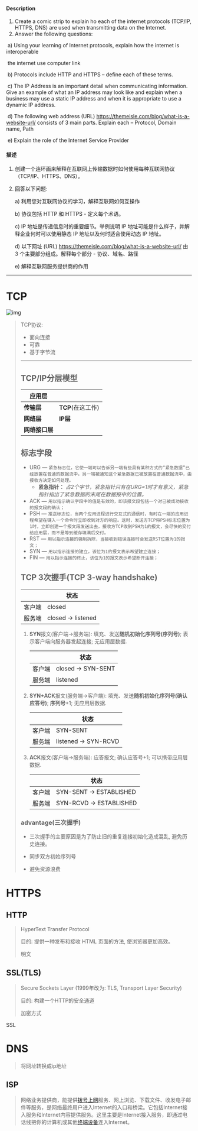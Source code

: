 #### Description

1. Create a comic strip to explain ho each of the internet protocols (TCP/IP, HTTPS, DNS) are used when transmitting data on the Internet.
2. Answer the following questions:

​	a)    Using your learning of Internet protocols, explain how the internet is interoperable

​			the internet use computer link

​	b)   Protocols include HTTP and HTTPS – define each of these terms.

​	c)    The IP Address is an important detail when communicating information.  Give an example of what an IP address may look like and explain when a business may use a static IP address and when it is appropriate to use a dynamic IP address.

​	d)    The following web address (URL) https://themeisle.com/blog/what-is-a-website-url/ consists of 3 main parts.  Explain each – Protocol, Domain name, Path

​	e)    Explain the role of the Internet Service Provider

#### 描述

1. 创建一个连环画来解释在互联网上传输数据时如何使用每种互联网协议（TCP/IP、HTTPS、DNS）。

2. 回答以下问题: 

 	a) 利用您对互联网协议的学习，解释互联网如何互操作
 	 
 	b) 协议包括 HTTP 和 HTTPS - 定义每个术语。
 	 
 	c) IP 地址是传递信息时的重要细节。举例说明 IP 地址可能是什么样子，并解释企业何时可以使用静态 IP 地址以及何时适合使用动态 IP 地址。
 	 
 	d) 以下网址 (URL) https://themeisle.com/blog/what-is-a-website-url/ 由 3 个主要部分组成。解释每个部分 - 协议、域名、路径
 	 
 	e) 解释互联网服务提供商的作用

---

# TCP

![img](https://img2020.cnblogs.com/blog/1614350/202012/1614350-20201209214135907-692951274.png)

> TCP协议:
>
> - 面向连接
> - 可靠
> - 基于字节流
>
> ****
>
> ## **TCP/IP分层模型**
>
> | 应用层         |                   |
> | -------------- | ----------------- |
> | **传输层**     | **TCP**(在这工作) |
> | **网络层**     | **IP层**          |
> | **网络接口层** |                   |
>
> ## 标志字段
>
> - URG **—** `紧急标志位，它使一端可以告诉另一端有些具有某种方式的“紧急数据”已经放置在普通的数据流中。另一端被通知这个紧急数据已被放置在普通数据流中，由接收方决定如何处理。`
>   - **紧急指针：** *占2个字节，紧急指针只有在URG=1时才有意义，紧急指针指出了紧急数据的末尾在数据报中的位置。*
> - ACK **—** `用以指示确认字段中的值是有效的，即该报文段包括一个对已被成功接收的报文段的确认；`
> - PSH **—** `推送标志位，当两个应用进程进行交互式的通信时，有时在一端的应用进程希望在键入一个命令时立即收到对方的响应。这时，发送方TCP将PSH标志位置为1时，立即创建一个报文段发送出去，接收方TCP收到PSH为1的报文，会尽快的交付给应用层，而不是等到缓存填满后交付。`
> - RST **—** `用以指示连接的强制拆除，当接收到错误连接时会发送RST位置为1的报文；`
> - SYN **—** `用以指示连接的建立，该位为1的报文表示希望建立连接；`
> - FIN **—** `用以指示连接的终止，该位为1的报文表示希望断开连接；`
>
> ## TCP 3次握手(TCP 3-way handshake)
>
> |        | 状态                          |
> | ------ | ----------------------------- |
> | 客户端 | closed                        |
> | 服务端 | closed $\rightarrow$ listened |
>
> 1. **SYN**报文(客户端$\rightarrow$服务端): 填充、发送**随机初始化序列号(序列号)**; 表示客户端向服务器发起连接; 无应用层数据. 
>
>    |        | 状态                          |
>    | ------ | ----------------------------- |
>    | 客户端 | closed $\rightarrow$ SYN-SENT |
>    | 服务端 | listened                      |
>
> 2. **SYN+ACK**报文(服务端$\rightarrow$客户端): 填充、发送**随机初始化序列号(确认应答号)**; **序列号**+1; 无应用层数据. 
>
>    |        | 状态                            |
>    | ------ | ------------------------------- |
>    | 客户端 | SYN-SENT                        |
>    | 服务端 | listened $\rightarrow$ SYN-RCVD |
>
> 3. **ACK**报文(客户端$\rightarrow$​服务端): 应答报文; 确认应答号+1; 可以携带应用层数据.
>
>    |        | 状态                               |
>    | ------ | ---------------------------------- |
>    | 客户端 | SYN-SENT $\rightarrow$ ESTABLISHED |
>    | 服务端 | SYN-RCVD $\rightarrow$ ESTABLISHED |
>
> ### advantage(**三次**握手)
>
> - 三次握手的主要原因是为了防止旧的重复连接初始化造成混乱, 避免历史连接。
>
> - 同步双方初始序列号
>
> -  避免资源浪费
>
> 

# HTTPS

## HTTP

> HyperText Transfer Protocol
>
> 目的: 提供一种发布和接收 HTML 页面的方法, 使浏览器更加高效。
>
> 明文

## SSL(TLS)

>  Secure Sockets Layer (1999年改为: TLS, Transport Layer Security)
>
> 目的: 构建一个HTTP的安全通道
>
> 加密方式

SSL



# DNS

> 将网址转换成ip地址
>
> 

## ISP

> 网络业务提供商，能提供[拨号上网](https://baike.baidu.com/item/拨号上网/7343999?fromModule=lemma_inlink)服务、网上浏览、下载文件、收发电子邮件等服务，是网络最终用户进入Internet的入口和桥梁。它包括Internet接入服务和Internet内容提供服务。这里主要是Internet接入服务，即通过电话线把你的计算机或其他[终端设备](https://baike.baidu.com/item/终端设备/643738?fromModule=lemma_inlink)连入Internet。





